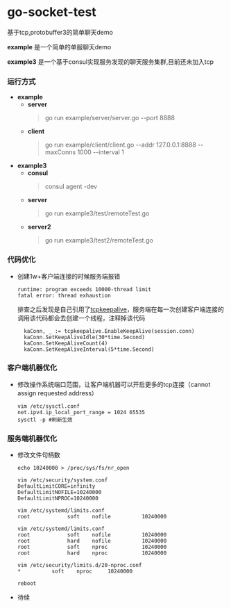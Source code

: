 # go-socket-test
基于tcp,protobuffer3的简单聊天demo

**example** 是一个简单的单服聊天demo

**example3** 是一个基于consul实现服务发现的聊天服务集群,目前还未加入tcp

### 运行方式
    
- **example**
    - **server**
        >go run example/server/server.go --port 8888
    - **client**
        >go run example/client/client.go --addr 127.0.0.1:8888 --maxConns 1000 --interval 1
- **example3**
    - **consul**
        >consul agent -dev
    - **server**
        >go run example3/test/remoteTest.go
    - **server2**
        >go run example3/test2/remoteTest.go


### 代码优化

- 创建1w+客户端连接的时候服务端报错

  ```shell
  runtime: program exceeds 10000-thread limit
  fatal error: thread exhaustion
  ```

  排查之后发现是自己引用了[tcpkeepalive][tcpkeepalive]，服务端在每一次创建客户端连接的调用该代码都会去创建一个线程，注释掉该代码
  ```shell
	kaConn, _ := tcpkeepalive.EnableKeepAlive(session.conn)
	kaConn.SetKeepAliveIdle(30*time.Second)
	kaConn.SetKeepAliveCount(4)
	kaConn.SetKeepAliveInterval(5*time.Second)
  ```


### 客户端机器优化

- 修改操作系统端口范围，让客户端机器可以开启更多的tcp连接（cannot assign requested address）

    ```shell
    vim /etc/sysctl.conf
    net.ipv4.ip_local_port_range = 1024 65535
    sysctl -p #刷新生效
    ```

### 服务端机器优化

- 修改文件句柄数

    ```shell
    echo 10240000 > /proc/sys/fs/nr_open
    ```
    
    ```shell
    vim /etc/security/system.conf
    DefaultLimitCORE=infinity
    DefaultLimitNOFILE=10240000
    DefaultLimitNPROC=10240000
    ```
    
    ```shell
    vim /etc/systemd/limits.conf
    root            soft    nofile          10240000
    ```
    
	```shell
	vim /etc/systemd/limits.conf
	root            soft    nofile          10240000
	root            hard    nofile          10240000
	root            soft    nproc           10240000
	root            hard    nproc           10240000
	```
	
    ```shell
    vim /etc/security/limits.d/20-nproc.conf
    *          soft    nproc     10240000
    ```
    
    ```shell
    reboot
    ```
- 待续

[tcpkeepalive]: https://github.com/felixge/tcpkeepalive "tcpkeepalive"
[runtime]: https://godoc.org/runtime "runtime"


